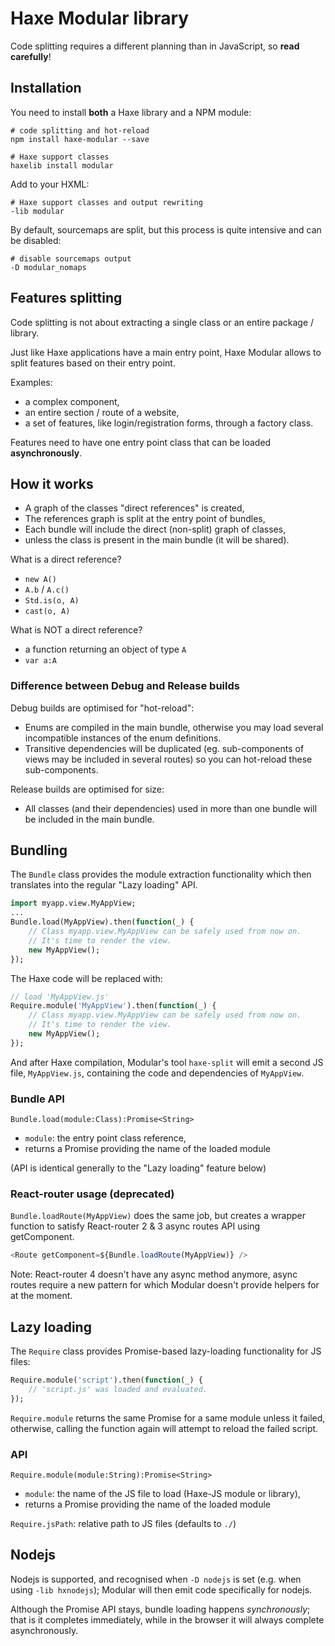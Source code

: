 # Haxe Modular library

Code splitting requires a different planning than in JavaScript, so **read carefully**!

## Installation

You need to install **both** a Haxe library and a NPM module:

	# code splitting and hot-reload
	npm install haxe-modular --save

	# Haxe support classes
	haxelib install modular

Add to your HXML:

	# Haxe support classes and output rewriting
	-lib modular

By default, sourcemaps are split, but this process is quite intensive and can be disabled:

	# disable sourcemaps output
	-D modular_nomaps


## Features splitting

Code splitting is not about extracting a single class or an entire package / library.

Just like Haxe applications have a main entry point, Haxe Modular allows to split
features based on their entry point.

Examples:

- a complex component,
- an entire section / route of a website,
- a set of features, like login/registration forms, through a factory class.

Features need to have one entry point class that can be loaded **asynchronously**.

## How it works

- A graph of the classes "direct references" is created,
- The references graph is split at the entry point of bundles,
- Each bundle will include the direct (non-split) graph of classes,
- unless the class is present in the main bundle (it will be shared).

What is a direct reference?

- `new A()`
- `A.b` / `A.c()`
- `Std.is(o, A)`
- `cast(o, A)`

What is NOT a direct reference?

- a function returning an object of type `A`
- `var a:A`

### Difference between Debug and Release builds

Debug builds are optimised for "hot-reload":

- Enums are compiled in the main bundle, otherwise you may load several incompatible
  instances of the enum definitions.
- Transitive dependencies will be duplicated (eg. sub-components of views may be
  included in several routes) so you can hot-reload these sub-components.

Release builds are optimised for size:

- All classes (and their dependencies) used in more than one bundle will be included
  in the main bundle.

## Bundling

The `Bundle` class provides the module extraction functionality which then translates into
the regular "Lazy loading" API.

```haxe
import myapp.view.MyAppView;
...
Bundle.load(MyAppView).then(function(_) {
	// Class myapp.view.MyAppView can be safely used from now on.
	// It's time to render the view.
	new MyAppView();
});
```

The Haxe code will be replaced with:
```haxe
// load 'MyAppView.js'
Require.module('MyAppView').then(function(_) {
	// Class myapp.view.MyAppView can be safely used from now on.
	// It's time to render the view.
	new MyAppView();
});
```

And after Haxe compilation, Modular's tool `haxe-split` will emit a second JS
file, `MyAppView.js`, containing the code and dependencies of `MyAppView`.

### Bundle API

`Bundle.load(module:Class):Promise<String>`

- `module`: the entry point class reference,
- returns a Promise providing the name of the loaded module

(API is identical generally to the "Lazy loading" feature below)

### React-router usage (deprecated)

`Bundle.loadRoute(MyAppView)` does the same job, but creates a wrapper function to satisfy
React-router 2 & 3 async routes API using getComponent.

```js
<Route getComponent=${Bundle.loadRoute(MyAppView)} />
```

Note: React-router 4 doesn't have any async method anymore, async routes require a new
pattern for which Modular doesn't provide helpers for at the moment.


## Lazy loading

The `Require` class provides Promise-based lazy-loading functionality for JS files:

```haxe
Require.module('script').then(function(_) {
	// 'script.js' was loaded and evaluated.
});
```

`Require.module` returns the same Promise for a same module unless it failed,
otherwise, calling the function again will attempt to reload the failed script.

### API

`Require.module(module:String):Promise<String>`

- `module`: the name of the JS file to load (Haxe-JS module or library),
- returns a Promise providing the name of the loaded module

`Require.jsPath`: relative path to JS files (defaults to `./`)

## Nodejs

Nodejs is supported, and recognised when `-D nodejs` is set (e.g. when using
`-lib hxnodejs`); Modular will then emit code specifically for nodejs.

Although the Promise API stays, bundle loading happens *synchronously*; that is it completes
immediately, while in the browser it will always complete asynchronously.
